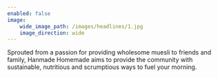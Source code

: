 ```yaml
---
enabled: false
image:
    wide_image_path: /images/headlines/1.jpg
    image_direction: wide
---
```

Sprouted from a passion for providing wholesome muesli to friends and family, Hanmade Homemade aims to provide the community with sustainable, nutritious and scrumptious ways to fuel your morning.
